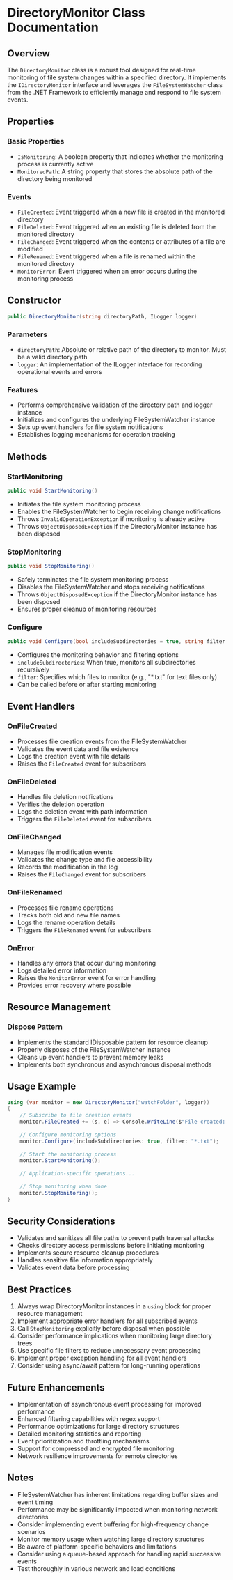 # DirectoryMonitor Class Documentation

## Overview

The `DirectoryMonitor` class is a robust tool designed for real-time monitoring of file system changes within a specified directory. It implements the `IDirectoryMonitor` interface and leverages the `FileSystemWatcher` class from the .NET Framework to efficiently manage and respond to file system events.

## Properties

### Basic Properties
- `IsMonitoring`: A boolean property that indicates whether the monitoring process is currently active
- `MonitoredPath`: A string property that stores the absolute path of the directory being monitored

### Events
- `FileCreated`: Event triggered when a new file is created in the monitored directory
- `FileDeleted`: Event triggered when an existing file is deleted from the monitored directory
- `FileChanged`: Event triggered when the contents or attributes of a file are modified
- `FileRenamed`: Event triggered when a file is renamed within the monitored directory
- `MonitorError`: Event triggered when an error occurs during the monitoring process

## Constructor

```csharp
public DirectoryMonitor(string directoryPath, ILogger logger)
```

### Parameters
- `directoryPath`: Absolute or relative path of the directory to monitor. Must be a valid directory path
- `logger`: An implementation of the ILogger interface for recording operational events and errors

### Features
- Performs comprehensive validation of the directory path and logger instance
- Initializes and configures the underlying FileSystemWatcher instance
- Sets up event handlers for file system notifications
- Establishes logging mechanisms for operation tracking

## Methods

### StartMonitoring
```csharp
public void StartMonitoring()
```
- Initiates the file system monitoring process
- Enables the FileSystemWatcher to begin receiving change notifications
- Throws `InvalidOperationException` if monitoring is already active
- Throws `ObjectDisposedException` if the DirectoryMonitor instance has been disposed

### StopMonitoring
```csharp
public void StopMonitoring()
```
- Safely terminates the file system monitoring process
- Disables the FileSystemWatcher and stops receiving notifications
- Throws `ObjectDisposedException` if the DirectoryMonitor instance has been disposed
- Ensures proper cleanup of monitoring resources

### Configure
```csharp
public void Configure(bool includeSubdirectories = true, string filter = "*.*")
```
- Configures the monitoring behavior and filtering options
- `includeSubdirectories`: When true, monitors all subdirectories recursively
- `filter`: Specifies which files to monitor (e.g., "*.txt" for text files only)
- Can be called before or after starting monitoring

## Event Handlers

### OnFileCreated
- Processes file creation events from the FileSystemWatcher
- Validates the event data and file existence
- Logs the creation event with file details
- Raises the `FileCreated` event for subscribers

### OnFileDeleted
- Handles file deletion notifications
- Verifies the deletion operation
- Logs the deletion event with path information
- Triggers the `FileDeleted` event for subscribers

### OnFileChanged
- Manages file modification events
- Validates the change type and file accessibility
- Records the modification in the log
- Raises the `FileChanged` event for subscribers

### OnFileRenamed
- Processes file rename operations
- Tracks both old and new file names
- Logs the rename operation details
- Triggers the `FileRenamed` event for subscribers

### OnError
- Handles any errors that occur during monitoring
- Logs detailed error information
- Raises the `MonitorError` event for error handling
- Provides error recovery where possible

## Resource Management

### Dispose Pattern
- Implements the standard IDisposable pattern for resource cleanup
- Properly disposes of the FileSystemWatcher instance
- Cleans up event handlers to prevent memory leaks
- Implements both synchronous and asynchronous disposal methods

## Usage Example

```csharp
using (var monitor = new DirectoryMonitor("watchFolder", logger))
{
    // Subscribe to file creation events
    monitor.FileCreated += (s, e) => Console.WriteLine($"File created: {e.FullPath}");
    
    // Configure monitoring options
    monitor.Configure(includeSubdirectories: true, filter: "*.txt");
    
    // Start the monitoring process
    monitor.StartMonitoring();
    
    // Application-specific operations...
    
    // Stop monitoring when done
    monitor.StopMonitoring();
}
```

## Security Considerations

- Validates and sanitizes all file paths to prevent path traversal attacks
- Checks directory access permissions before initiating monitoring
- Implements secure resource cleanup procedures
- Handles sensitive file information appropriately
- Validates event data before processing

## Best Practices

1. Always wrap DirectoryMonitor instances in a `using` block for proper resource management
2. Implement appropriate error handlers for all subscribed events
3. Call `StopMonitoring` explicitly before disposal when possible
4. Consider performance implications when monitoring large directory trees
5. Use specific file filters to reduce unnecessary event processing
6. Implement proper exception handling for all event handlers
7. Consider using async/await pattern for long-running operations

## Future Enhancements

- Implementation of asynchronous event processing for improved performance
- Enhanced filtering capabilities with regex support
- Performance optimizations for large directory structures
- Detailed monitoring statistics and reporting
- Event prioritization and throttling mechanisms
- Support for compressed and encrypted file monitoring
- Network resilience improvements for remote directories

## Notes

- FileSystemWatcher has inherent limitations regarding buffer sizes and event timing
- Performance may be significantly impacted when monitoring network directories
- Consider implementing event buffering for high-frequency change scenarios
- Monitor memory usage when watching large directory structures
- Be aware of platform-specific behaviors and limitations
- Consider using a queue-based approach for handling rapid successive events
- Test thoroughly in various network and load conditions 